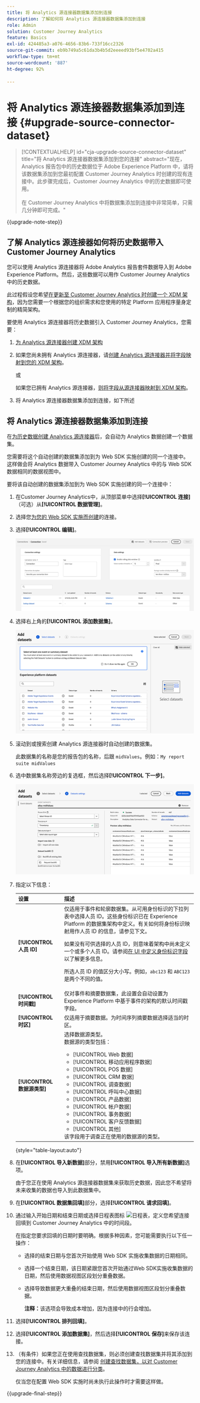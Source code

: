 ```yaml
---
title: 将 Analytics 源连接器数据集添加到连接
description: 了解如何将 Analytics 源连接器数据集添加到连接
role: Admin
solution: Customer Journey Analytics
feature: Basics
exl-id: 424485a3-a076-4656-83b6-733f16cc2326
source-git-commit: eb9b749a5c61da3b4b5d2eeeed93bf5e4702a415
workflow-type: tm+mt
source-wordcount: '887'
ht-degree: 92%

---
```


# 将 Analytics 源连接器数据集添加到连接 {#upgrade-source-connector-dataset}

<!-- markdownlint-disable MD034 -->

>[!CONTEXTUALHELP]
>id="cja-upgrade-source-connector-dataset"
>title="将 Analytics 源连接器数据集添加到您的连接"
>abstract="现在，Analytics 报告包中的历史数据位于 Adobe Experience Platform 中，请将该数据集添加到您最初配置 Customer Journey Analytics 时创建的现有连接中。此步骤完成后，Customer Journey Analytics 中的历史数据即可使用。<br><br>在 Customer Journey Analytics 中将数据集添加到连接中非常简单，只需几分钟即可完成。"

<!-- markdownlint-enable MD034 -->

{{upgrade-note-step}}

## 了解 Analytics 源连接器如何将历史数据带入 Customer Journey Analytics

您可以使用 Analytics 源连接器将 Adobe Analytics 报告套件数据导入到 Adobe Experience Platform。然后，这些数据可以用作 Customer Journey Analytics 中的历史数据。

此过程假设您希望[在更新至 Customer Journey Analytics 时创建一个 XDM 架构](/help/getting-started/cja-upgrade/cja-upgrade-schema-create.md)，因为您需要一个根据您的组织需求和您使用的特定 Platform 应用程序量身定制的精简架构。

要使用 Analytics 源连接器将历史数据引入 Customer Journey Analytics，您需要：

1. [为 Analytics 源连接器创建 XDM 架构](/help/getting-started/cja-upgrade/cja-upgrade-source-connector-schema.md)

1. 如果您尚未拥有 Analytics 源连接器，请[创建 Analytics 源连接器并将字段映射到您的 XDM 架构](/help/getting-started/cja-upgrade/cja-upgrade-source-connector.md)。

   或

   如果您已拥有 Analytics 源连接器，[则将字段从源连接器映射到 XDM 架构](/help/getting-started/cja-upgrade/cja-upgrade-from-source-connector.md)。

1. 将 Analytics 源连接器数据集添加到连接，如下所述

## 将 Analytics 源连接器数据集添加到连接

在[为历史数据创建 Analytics 源连接器](/help/getting-started/cja-upgrade/cja-upgrade-source-connector.md)后，会自动为 Analytics 数据创建一个数据集。

您需要将这个自动创建的数据集添加到为 Web SDK 实施创建的同一个连接中。这样做会将 Analytics 数据带入 Customer Journey Analytics 中的与 Web SDK 数据相同的数据视图中。

要将该自动创建的数据集添加到为 Web SDK 实施创建的同一个连接中：

1. 在Customer Journey Analytics中，从顶部菜单中选择&#x200B;**[!UICONTROL 连接]** （可选）从&#x200B;**[!UICONTROL 数据管理]**。

1. 选择您[为您的 Web SDK 实施而创建](/help/getting-started/cja-upgrade/cja-upgrade-connection.md)的连接。

1. 选择&#x200B;**[!UICONTROL 编辑]**。

   ![编辑连接](assets/connection-add-dataset.png)

1. 选择右上角的&#x200B;**[!UICONTROL 添加数据集]**。

   ![编辑连接](assets/connection-add-dateset2.png)

1. 滚动到或搜索创建 Analytics 源连接器时自动创建的数据集。

   此数据集的名称是您的报告包的名称，后跟 `midValues`。例如：`My report suite midValues`

1. 选中数据集名称旁边的复选框，然后选择&#x200B;**[!UICONTROL 下一步]**。

   ![编辑连接](assets/connection-add-dataset3.png)

1. 指定以下信息：

   <!-- Copied from help/connections/create-connection.md. Should we single source? -->

   | 设置 | 描述 |
   | --- | --- |
   | **[!UICONTROL 人员 ID]** | 仅适用于事件和轮廓数据集。从可用身份标识的下拉列表中选择人员 ID。这些身份标识已在 Experience Platform 的数据集架构中定义。有关如何将身份标识映射用作人员 ID 的信息，请参见下文。<p>如果没有可供选择的人员 ID，则意味着架构中尚未定义一个或多个人员 ID。请参阅[在 UI 中定义身份标识字段](https://experienceleague.adobe.com/zh-hans/docs/experience-platform/xdm/ui/fields/identity)以了解更多信息。 <p>所选人员 ID 的值区分大小写。例如，`abc123` 和 `ABC123` 是两个不同的值。 |
   | **[!UICONTROL 时间戳]** | 仅对事件和摘要数据集，此设置会自动设置为 Experience Platform 中基于事件的架构的默认时间戳字段。 |
   | **[!UICONTROL 时区]** | 仅适用于摘要数据。为时间序列摘要数据选择适当的时区。 |
   | **[!UICONTROL 数据源类型]** | 选择数据源类型。<br/>数据源的类型包括： <ul><li>[!UICONTROL Web 数据]</li><li>[!UICONTROL 移动应用程序数据]</li><li>[!UICONTROL POS 数据]</li><li>[!UICONTROL CRM 数据]</li><li>[!UICONTROL 调查数据]</li><li>[!UICONTROL 呼叫中心数据]</li><li>[!UICONTROL 产品数据]</li><li> [!UICONTROL 帐户数据]</li><li> [!UICONTROL 事务数据]</li><li>[!UICONTROL 客户反馈数据]</li><li> [!UICONTROL 其他]</li></ul>该字段用于调查正在使用的数据源的类型。 |

   {style="table-layout:auto"}

1. 在&#x200B;**[!UICONTROL 导入新数据]**&#x200B;部分，禁用&#x200B;**[!UICONTROL 导入所有新数据]**&#x200B;选项。

   由于您正在使用 Analytics 源连接器数据集来获取历史数据，因此您不希望将未来收集的数据也导入到此数据集中。

1. 在&#x200B;**[!UICONTROL 数据集回填]**&#x200B;部分，选择&#x200B;**[!UICONTROL 请求回填]**。

1. 通过输入开始日期和结束日期或选择日程表图标 ![日程表](https://spectrum.adobe.com/static/icons/workflow_18/Smock_Calendar_18_N.svg)，定义您希望连接回填到 Customer Journey Analytics 中的时间段。

   在指定您要求回填的日期时要明确。根据多种因素，您可能需要执行以下任一操作：

   * 选择的结束日期与您首次开始使用 Web SDK 实施收集数据的日期相同。

   * 选择一个结束日期，该日期紧跟您首次开始通过Web SDK实施收集数据的日期，然后使用数据视图区段划分重叠数据。

   * 选择导致数据更大重叠的结束日期，然后使用数据视图区段划分重叠数据。

     **注释：**&#x200B;该选项会导致成本增加，因为连接中的行会增加。

   <!-- Include any of the following?  Make sure you're explicit as to the dates you request backfill to. You want to request it to the date that you start gathering data with your Web SDK implementation. Also possibly include segments for any overlapping date. So you could request everything and then use a segment to exclude data that you don't want. That way if you need to move up the date, then you could change the date in the segment. Downside would be that you might pay for double rows.  When they do that, they're going to see all schema fields from both their custom schema and their Analytics schema. So they'll need to be cognizant to select the right fields, and never select any Analytics fields, because they will be mapped as part of the source connector. Never select any Analytics field group fields because they'll be mapped.  -->

1. 选择&#x200B;**[!UICONTROL 排列回填]**。

1. 选择&#x200B;**[!UICONTROL 添加数据集]**，然后选择&#x200B;**[!UICONTROL 保存]**&#x200B;来保存该连接。

1. （有条件）如果您正在使用查找数据集，则必须创建查找数据集并将其添加到您的连接中。有关详细信息，请参阅 [创建查找数据集，以对 Customer Journey Analytics 中的数据进行分类](/help/getting-started/cja-upgrade/cja-upgrade-dataset-lookup.md)。

   仅当您在配置 Web SDK 实施时尚未执行此操作时才需要这样做。

{{upgrade-final-step}}
